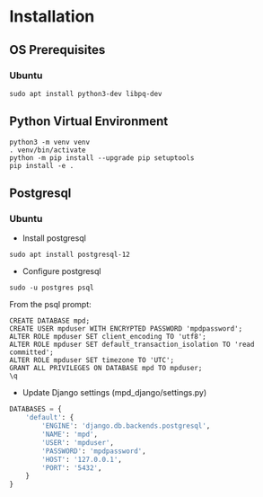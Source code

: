 

# Installation
## OS Prerequisites
### Ubuntu
```shell
sudo apt install python3-dev libpq-dev
```
## Python Virtual Environment
```shell
python3 -m venv venv
. venv/bin/activate
python -m pip install --upgrade pip setuptools
pip install -e .
```
## Postgresql
### Ubuntu
* Install postgresql
```shell
sudo apt install postgresql-12
```
* Configure postgresql
```shell
sudo -u postgres psql
```
From the psql prompt:
```postgresql
CREATE DATABASE mpd;
CREATE USER mpduser WITH ENCRYPTED PASSWORD 'mpdpassword';
ALTER ROLE mpduser SET client_encoding TO 'utf8';
ALTER ROLE mpduser SET default_transaction_isolation TO 'read committed';
ALTER ROLE mpduser SET timezone TO 'UTC';
GRANT ALL PRIVILEGES ON DATABASE mpd TO mpduser;
\q
```
* Update Django settings (mpd_django/settings.py)
```python
DATABASES = {
    'default': {
        'ENGINE': 'django.db.backends.postgresql',
        'NAME': 'mpd',
        'USER': 'mpduser',
        'PASSWORD': 'mpdpassword',
        'HOST': '127.0.0.1',
        'PORT': '5432',
    }
}
```
